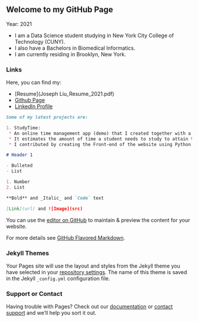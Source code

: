 ## Welcome to my GitHub Page

Year: 2021

- I am a Data Science student studying in New York City College of Technology (CUNY).
- I also have a Bachelors in Biomedical Informatics.
- I am currently residing in Brooklyn, New York.

### Links

Here, you can find my: 
- [Resume](Joseph Liu_Resume_2021.pdf)
- [Github Page](https://github.com/StudentJL)
- [LinkedIn Profile](www.linkedIn.com/in/joseph-liu7)

```markdown
Some of my latest projects are: 

1. StudyTime: 
 * An online time management app (demo) that I created together with a team for the CTP Back-In-Person Hackathon. 
 * It estimates the amount of time a student needs to study to attain their desired grade in a particular course. 
 * I contributed by creating the Front-end of the website using Python and the PyWebIO library web framework. 

# Header 1

- Bulleted
- List

1. Number
2. List

**Bold** and _Italic_ and `Code` text

[Link](url) and ![Image](src)
```
You can use the [editor on GitHub](https://github.com/StudentJL/StudentJL.github.io/edit/main/index.md) to maintain & preview the content for your website.

For more details see [GitHub Flavored Markdown](https://guides.github.com/features/mastering-markdown/).

### Jekyll Themes

Your Pages site will use the layout and styles from the Jekyll theme you have selected in your [repository settings](https://github.com/StudentJL/StudentJL.github.io/settings/pages). The name of this theme is saved in the Jekyll `_config.yml` configuration file.

### Support or Contact

Having trouble with Pages? Check out our [documentation](https://docs.github.com/categories/github-pages-basics/) or [contact support](https://support.github.com/contact) and we’ll help you sort it out.
